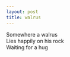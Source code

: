 ```yaml
---
layout: post
title: walrus
---
```


Somewhere a walrus<br/>
Lies happily on his rock<br/>
Waiting for a hug
